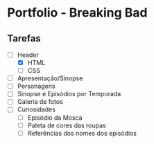 # Portfolio - Breaking Bad

## Tarefas

- [ ] Header
    - [x] HTML
    - [ ] CSS
- [ ] Apresentação/Sinopse
- [ ] Personagens
- [ ] Sinopse e Episódios por Temporada
- [ ] Galeria de fotos
- [ ] Curiosidades
    - [ ] Episódio da Mosca
    - [ ] Paleta de cores das roupas
    - [ ] Referências dos nomes dos episódios
